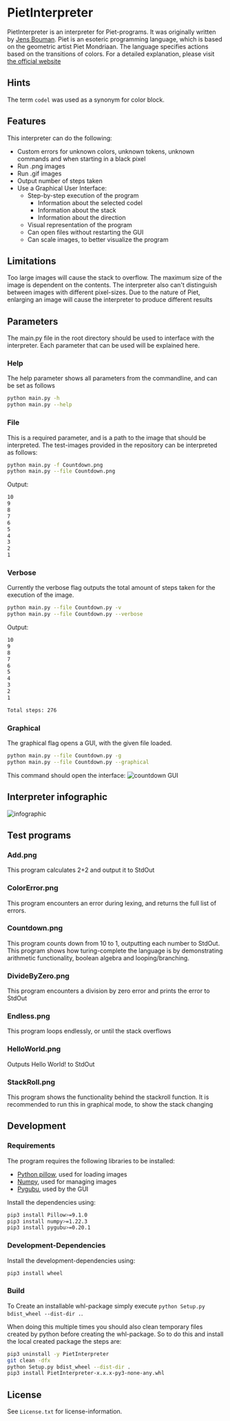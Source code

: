 # PietInterpreter

PietInterpreter is an interpreter for Piet-programs. It was originally written by [Jens Bouman](https://github.com/JensBouman/Piet_interpreter).
Piet is an esoteric programming language, which is based on the geometric artist Piet Mondriaan. The language specifies actions based on the transitions of colors. For a detailed explanation, please visit [the official website](https://www.dangermouse.net/esoteric/piet.html)

## Hints

The term `codel` was used as a synonym for color block.

## Features

This interpreter can do the following:

- Custom errors for unknown colors, unknown tokens, unknown commands and when starting in a black pixel
- Run .png images
- Run .gif images
- Output number of steps taken
- Use a Graphical User Interface:
  - Step-by-step execution of the program
    - Information about the selected codel
    - Information about the stack
    - Information about the direction
  - Visual representation of the program
  - Can open files without restarting the GUI
  - Can scale images, to better visualize the program

## Limitations

Too large images will cause the stack to overflow. The maximum size of the image is dependent on the contents.
The interpreter also can't distinguish between images with different pixel-sizes. Due to the nature of Piet, enlarging an image will cause the interpreter to produce different results

## Parameters

The main.py file in the root directory should be used to interface with the interpreter. Each parameter that can be used will be explained here.

### Help

The help parameter shows all parameters from the commandline, and can be set as follows

```sh
python main.py -h
python main.py --help
```

### File

This is a required parameter, and is a path to the image that should be interpreted. The test-images provided in the repository can be interpreted as follows:

```sh
python main.py -f Countdown.png
python main.py --file Countdown.png
```

Output:

```sh
10
9
8
7
6
5
4
3
2
1

```

### Verbose

Currently the verbose flag outputs the total amount of steps taken for the execution of the image.

```sh
python main.py --file Countdown.py -v
python main.py --file Countdown.py --verbose
```

Output:

```sh
10
9
8
7
6
5
4
3
2
1

Total steps: 276
```

### Graphical

The graphical flag opens a GUI, with the given file loaded.

```sh
python main.py --file Countdown.py -g
python main.py --file Countdown.py --graphical
```

This command should open the interface:
![countdown GUI](./Reference/GUI/countdown_GUI.PNG)

## Interpreter infographic

![infographic](/Reference/poster.png)

## Test programs

### Add.png

This program calculates 2+2 and output it to StdOut

### ColorError.png

This program encounters an error during lexing, and returns the full list of errors.

### Countdown.png

This program counts down from 10 to 1, outputting each number to StdOut. This program shows how turing-complete the language is by demonstrating arithmetic functionality, boolean algebra and looping/branching.

### DivideByZero.png

This program encounters a division by zero error and prints the error to StdOut

### Endless.png

This program loops endlessly, or until the stack overflows

### HelloWorld.png

Outputs Hello World! to StdOut

### StackRoll.png

This program shows the functionality behind the stackroll function. It is recommended to run this in graphical mode, to show the stack changing

## Development

### Requirements

The program requires the following libraries to be installed:

- [Python pillow](https://pillow.readthedocs.io/en/stable/), used for loading images
- [Numpy](https://numpy.org/), used for managing images
- [Pygubu](https://pypi.org/project/pygubu/), used by the GUI

Install the dependencies using:

```sh
pip3 install Pillow>=9.1.0
pip3 install numpy>=1.22.3
pip3 install pygubu>=0.20.1
```

### Development-Dependencies

Install the development-dependencies using:

```sh
pip3 install wheel
```

### Build

To Create an installable whl-package simply execute `python Setup.py bdist_wheel --dist-dir .`.

When doing this multiple times you should also clean temporary files created by python before creating the whl-package.
So to do this and install the local created package the steps are:

```sh
pip3 uninstall -y PietInterpreter
git clean -dfx
python Setup.py bdist_wheel --dist-dir .
pip3 install PietInterpreter-x.x.x-py3-none-any.whl
```

## License

See `License.txt` for license-information.
